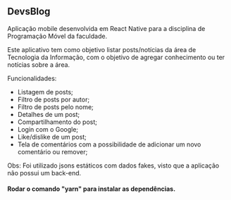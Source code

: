 ## DevsBlog

Aplicação mobile desenvolvida em React Native para a disciplina de Programação Móvel da faculdade.

Este aplicativo tem como objetivo listar posts/notícias da área de Tecnologia da Informação, com o objetivo de agregar conhecimento ou ter notícias sobre a área.

Funcionalidades:
- Listagem de posts;
- Filtro de posts por autor;
- Filtro de posts pelo nome;
- Detalhes de um post;
- Compartilhamento do post;
- Login com o Google;
- Like/dislike de um post;
- Tela de comentários com a possibilidade de adicionar um novo comentário ou remover;

Obs: Foi utilizado jsons estáticos com dados fakes, visto que a aplicação não possui um back-end.

#### Rodar o comando "yarn" para instalar as dependências.
